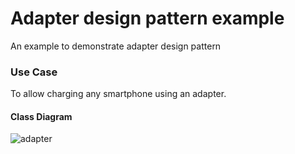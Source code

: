 # Adapter design pattern example
An example to demonstrate adapter design pattern

### Use Case
To allow charging any smartphone using an adapter.

#### Class Diagram

![adapter](https://user-images.githubusercontent.com/10323216/55687304-1c32e580-5989-11e9-8484-39f4205e7620.jpg)


